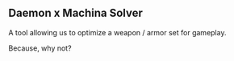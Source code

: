 ## Daemon x Machina Solver

A tool allowing us to optimize a weapon / armor set for gameplay.

Because, why not?
